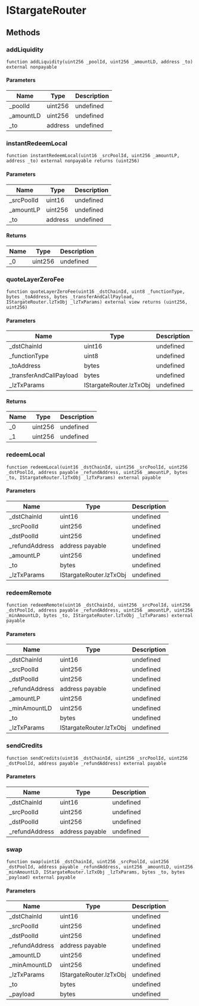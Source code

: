 # IStargateRouter









## Methods

### addLiquidity

```solidity
function addLiquidity(uint256 _poolId, uint256 _amountLD, address _to) external nonpayable
```





#### Parameters

| Name | Type | Description |
|---|---|---|
| _poolId | uint256 | undefined
| _amountLD | uint256 | undefined
| _to | address | undefined

### instantRedeemLocal

```solidity
function instantRedeemLocal(uint16 _srcPoolId, uint256 _amountLP, address _to) external nonpayable returns (uint256)
```





#### Parameters

| Name | Type | Description |
|---|---|---|
| _srcPoolId | uint16 | undefined
| _amountLP | uint256 | undefined
| _to | address | undefined

#### Returns

| Name | Type | Description |
|---|---|---|
| _0 | uint256 | undefined

### quoteLayerZeroFee

```solidity
function quoteLayerZeroFee(uint16 _dstChainId, uint8 _functionType, bytes _toAddress, bytes _transferAndCallPayload, IStargateRouter.lzTxObj _lzTxParams) external view returns (uint256, uint256)
```





#### Parameters

| Name | Type | Description |
|---|---|---|
| _dstChainId | uint16 | undefined
| _functionType | uint8 | undefined
| _toAddress | bytes | undefined
| _transferAndCallPayload | bytes | undefined
| _lzTxParams | IStargateRouter.lzTxObj | undefined

#### Returns

| Name | Type | Description |
|---|---|---|
| _0 | uint256 | undefined
| _1 | uint256 | undefined

### redeemLocal

```solidity
function redeemLocal(uint16 _dstChainId, uint256 _srcPoolId, uint256 _dstPoolId, address payable _refundAddress, uint256 _amountLP, bytes _to, IStargateRouter.lzTxObj _lzTxParams) external payable
```





#### Parameters

| Name | Type | Description |
|---|---|---|
| _dstChainId | uint16 | undefined
| _srcPoolId | uint256 | undefined
| _dstPoolId | uint256 | undefined
| _refundAddress | address payable | undefined
| _amountLP | uint256 | undefined
| _to | bytes | undefined
| _lzTxParams | IStargateRouter.lzTxObj | undefined

### redeemRemote

```solidity
function redeemRemote(uint16 _dstChainId, uint256 _srcPoolId, uint256 _dstPoolId, address payable _refundAddress, uint256 _amountLP, uint256 _minAmountLD, bytes _to, IStargateRouter.lzTxObj _lzTxParams) external payable
```





#### Parameters

| Name | Type | Description |
|---|---|---|
| _dstChainId | uint16 | undefined
| _srcPoolId | uint256 | undefined
| _dstPoolId | uint256 | undefined
| _refundAddress | address payable | undefined
| _amountLP | uint256 | undefined
| _minAmountLD | uint256 | undefined
| _to | bytes | undefined
| _lzTxParams | IStargateRouter.lzTxObj | undefined

### sendCredits

```solidity
function sendCredits(uint16 _dstChainId, uint256 _srcPoolId, uint256 _dstPoolId, address payable _refundAddress) external payable
```





#### Parameters

| Name | Type | Description |
|---|---|---|
| _dstChainId | uint16 | undefined
| _srcPoolId | uint256 | undefined
| _dstPoolId | uint256 | undefined
| _refundAddress | address payable | undefined

### swap

```solidity
function swap(uint16 _dstChainId, uint256 _srcPoolId, uint256 _dstPoolId, address payable _refundAddress, uint256 _amountLD, uint256 _minAmountLD, IStargateRouter.lzTxObj _lzTxParams, bytes _to, bytes _payload) external payable
```





#### Parameters

| Name | Type | Description |
|---|---|---|
| _dstChainId | uint16 | undefined
| _srcPoolId | uint256 | undefined
| _dstPoolId | uint256 | undefined
| _refundAddress | address payable | undefined
| _amountLD | uint256 | undefined
| _minAmountLD | uint256 | undefined
| _lzTxParams | IStargateRouter.lzTxObj | undefined
| _to | bytes | undefined
| _payload | bytes | undefined




